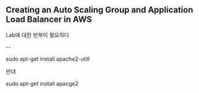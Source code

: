 ## Creating an Auto Scaling Group and Application Load Balancer in AWS

Lab에 대한 반복이 필요하다

--

sudo apt-get install apache2-utill







반대

sudo apt-get install apacge2